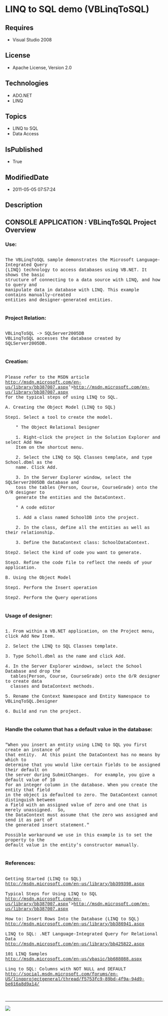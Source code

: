 # LINQ to SQL demo (VBLinqToSQL)
## Requires
* Visual Studio 2008
## License
* Apache License, Version 2.0
## Technologies
* ADO.NET
* LINQ
## Topics
* LINQ to SQL
* Data Access
## IsPublished
* True
## ModifiedDate
* 2011-05-05 07:57:24
## Description

<p style="font-family:Courier New"></p>
<h2>CONSOLE APPLICATION : VBLinqToSQL Project Overview</h2>
<p style="font-family:Courier New"></p>
<h3>Use:</h3>
<p style="font-family:Courier New"><br>
The VBLinqToSQL sample demonstrates the Microsoft Language-Integrated Query <br>
(LINQ) technology to access databases using VB.NET. It shows the basic <br>
structure of connecting to a data source with LINQ, and how to query and <br>
manipulate data in database with LINQ. This example contains manually-created <br>
entities and designer-generated entities.<br>
<br>
</p>
<h3>Project Relation:</h3>
<p style="font-family:Courier New"><br>
VBLinqToSQL -&gt; SQLServer2005DB<br>
VBLinqToSQL accesses the database created by SQLServer2005DB.<br>
<br>
</p>
<h3>Creation:</h3>
<p style="font-family:Courier New"><br>
Please refer to the MSDN article <br>
<a target="_blank" href="&lt;a target=" href="http://msdn.microsoft.com/en-us/library/bb387007.aspx">http://msdn.microsoft.com/en-us/library/bb387007.aspx</a>'&gt;<a target="_blank" href="http://msdn.microsoft.com/en-us/library/bb387007.aspx">http://msdn.microsoft.com/en-us/library/bb387007.aspx</a><br>
for the typical steps of using LINQ to SQL.<br>
<br>
A. Creating the Object Model (LINQ to SQL)<br>
<br>
Step1. Select a tool to create the model.<br>
<br>
&nbsp;&nbsp;&nbsp;&nbsp;* The Object Relational Designer <br>
&nbsp;&nbsp;&nbsp;&nbsp;<br>
&nbsp;&nbsp;&nbsp;&nbsp;1. Right-click the project in the Solution Explorer and select Add New
<br>
&nbsp;&nbsp;&nbsp;&nbsp;Item on the shortcut menu.<br>
&nbsp;&nbsp;&nbsp;&nbsp;<br>
&nbsp;&nbsp;&nbsp;&nbsp;2. Select the LINQ to SQL Classes template, and type School.dbml as the
<br>
&nbsp;&nbsp;&nbsp;&nbsp;name. Click Add.<br>
&nbsp;&nbsp;&nbsp;&nbsp;<br>
&nbsp;&nbsp;&nbsp;&nbsp;3. In the Server Explorer window, select the SQLServer2005DB database and<br>
&nbsp;&nbsp;&nbsp;&nbsp;toss the tables (Person, Course, CourseGrade) onto the O/R designer to<br>
&nbsp;&nbsp;&nbsp;&nbsp;generate the entities and the DataContext.<br>
<br>
&nbsp;&nbsp;&nbsp;&nbsp;* A code editor<br>
&nbsp;&nbsp;&nbsp;&nbsp;<br>
&nbsp;&nbsp;&nbsp;&nbsp;1. Add a class named SchoolDB into the project.<br>
&nbsp;&nbsp;&nbsp;&nbsp;<br>
&nbsp;&nbsp;&nbsp;&nbsp;2. In the class, define all the entities as well as their relationship.<br>
&nbsp;&nbsp;&nbsp;&nbsp;<br>
&nbsp;&nbsp;&nbsp;&nbsp;3. Define the DataContext class: SchoolDataContext.<br>
&nbsp;&nbsp;&nbsp;&nbsp;<br>
Step2. Select the kind of code you want to generate.<br>
<br>
Step3. Refine the code file to reflect the needs of your application.<br>
<br>
B. Using the Object Model <br>
<br>
Step1. Perform the Insert operation<br>
<br>
Step2. Perform the Query operations<br>
<br>
</p>
<h3>Usage of designer:</h3>
<p style="font-family:Courier New"><br>
1. From within a VB.NET application, on the Project menu, click Add New Item.<br>
<br>
2. Select the LINQ to SQL Classes template.<br>
<br>
3. Type Scholl.dbml as the name and click Add.<br>
<br>
4. In the Server Explorer windows, select the School Database and drop the <br>
&nbsp; tables(Person, Course, CourseGrade) onto the O/R designer to create data <br>
&nbsp; classes and DataContext methods.<br>
&nbsp; <br>
5. Rename the Context Namespace and Entity Namespace to VBLinqToSQL.Designer<br>
<br>
6. Build and run the project.<br>
<br>
</p>
<h3>Handle the column that has a default value in the database:</h3>
<p style="font-family:Courier New"><br>
&quot;When you insert an entity using LINQ to SQL you first create an instance of
<br>
that entity. &nbsp;At this point the DataContext has no means by which to <br>
determine that you would like certain fields to be assigned their default on <br>
the server during SubmitChanges. &nbsp;For example, you give a default value of 10
<br>
for an integer column in the database. When you create the entity that field <br>
in the object is defaulted to zero. The DataContext cannot distinguish between <br>
a field with an assigned value of zero and one that is merely unassigned. &nbsp;So,
<br>
the DataContext must assume that the zero was assigned and send it as part of <br>
the generated insert statement.&quot; &nbsp; &nbsp; &nbsp; &nbsp; &nbsp; &nbsp; <br>
<br>
Possible workaround we use in this example is to set the property to the <br>
default value in the entity's constructor manually. &nbsp;<br>
<br>
</p>
<h3>References:</h3>
<p style="font-family:Courier New"><br>
Getting Started (LINQ to SQL)<br>
<a target="_blank" href="http://msdn.microsoft.com/en-us/library/bb399398.aspx">http://msdn.microsoft.com/en-us/library/bb399398.aspx</a><br>
<br>
Typical Steps for Using LINQ to SQL<br>
<a target="_blank" href="&lt;a target=" href="http://msdn.microsoft.com/en-us/library/bb387007.aspx">http://msdn.microsoft.com/en-us/library/bb387007.aspx</a>'&gt;<a target="_blank" href="http://msdn.microsoft.com/en-us/library/bb387007.aspx">http://msdn.microsoft.com/en-us/library/bb387007.aspx</a><br>
<br>
How to: Insert Rows Into the Database (LINQ to SQL)<br>
<a target="_blank" href="http://msdn.microsoft.com/en-us/library/bb386941.aspx">http://msdn.microsoft.com/en-us/library/bb386941.aspx</a><br>
<br>
LINQ to SQL: .NET Language-Integrated Query for Relational Data<br>
<a target="_blank" href="http://msdn.microsoft.com/en-us/library/bb425822.aspx">http://msdn.microsoft.com/en-us/library/bb425822.aspx</a><br>
<br>
101 LINQ Samples<br>
<a target="_blank" href="http://msdn.microsoft.com/en-us/vbasic/bb688088.aspx">http://msdn.microsoft.com/en-us/vbasic/bb688088.aspx</a><br>
<br>
Linq to SQL: Columns with NOT NULL and DEFAULT<br>
<a target="_blank" href="http://social.msdn.microsoft.com/forums/en-US/linqprojectgeneral/thread/f5753fc9-89bd-4f9a-94d9-be616a8d9a14/">http://social.msdn.microsoft.com/forums/en-US/linqprojectgeneral/thread/f5753fc9-89bd-4f9a-94d9-be616a8d9a14/</a><br>
<br>
<br>
</p>
<hr>
<div><a href="http://go.microsoft.com/?linkid=9759640" style="margin-top:3px"><img src="http://bit.ly/onecodelogo">
</a></div>
